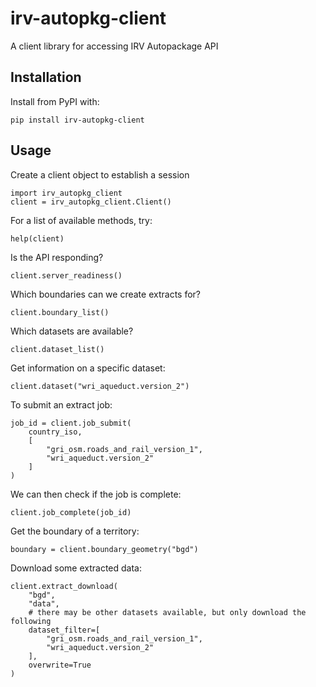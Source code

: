 # irv-autopkg-client
A client library for accessing IRV Autopackage API

## Installation

Install from PyPI with:
```
pip install irv-autopkg-client
```

## Usage

Create a client object to establish a session
```
import irv_autopkg_client
client = irv_autopkg_client.Client()
```

For a list of available methods, try:

```
help(client)
```

Is the API responding?
```
client.server_readiness()
```

Which boundaries can we create extracts for?
```
client.boundary_list()
```

Which datasets are available?
```
client.dataset_list()
```

Get information on a specific dataset:
```
client.dataset("wri_aqueduct.version_2")
```

To submit an extract job:
```
job_id = client.job_submit(
    country_iso,
    [
        "gri_osm.roads_and_rail_version_1",
        "wri_aqueduct.version_2"
    ]
)
```

We can then check if the job is complete:
```
client.job_complete(job_id)
```

Get the boundary of a territory:
```
boundary = client.boundary_geometry("bgd")
```

Download some extracted data:
```
client.extract_download(
    "bgd",
    "data",
    # there may be other datasets available, but only download the following
    dataset_filter=[
        "gri_osm.roads_and_rail_version_1",
        "wri_aqueduct.version_2"
    ],
    overwrite=True
)
```
